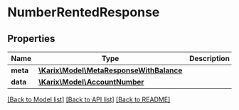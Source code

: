 # NumberRentedResponse

## Properties
Name | Type | Description | Notes
------------ | ------------- | ------------- | -------------
**meta** | [**\Karix\Model\MetaResponseWithBalance**](MetaResponseWithBalance.md) |  | [optional] 
**data** | [**\Karix\Model\AccountNumber**](AccountNumber.md) |  | [optional] 

[[Back to Model list]](../README.md#documentation-for-models) [[Back to API list]](../README.md#documentation-for-api-endpoints) [[Back to README]](../README.md)


